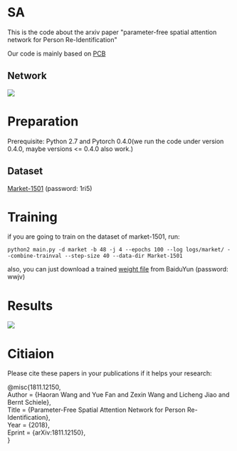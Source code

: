 # SA
This is the code about the arxiv paper "parameter-free spatial attention network for Person Re-Identification"

Our code is mainly based on [PCB](https://github.com/syfafterzy/PCB_RPP_for_reID)
## Network
![](https://github.com/schizop/SA/blob/master/network/network.png) 

# Preparation
Prerequisite: Python 2.7 and Pytorch 0.4.0(we run the code under version 0.4.0, maybe versions <= 0.4.0 also work.)
## Dataset
[Market-1501](https://pan.baidu.com/s/1qlCJEdEY7UueGL-VdhH6xw) (password: 1ri5)
  
# Training
if you are going to train on the dataset of market-1501, run:

```
python2 main.py -d market -b 48 -j 4 --epochs 100 --log logs/market/ --combine-trainval --step-size 40 --data-dir Market-1501
```
also, you can just download a trained [weight file](https://pan.baidu.com/s/1mQkjrJMa1KQmaHax1kAjsw) from BaiduYun (password: wwjv)

# Results
![](https://github.com/schizop/SA/blob/master/results/result.jpg) 

# Citiaion

Please cite these papers in your publications if it helps your research:  

@misc{1811.12150,  
Author = {Haoran Wang and Yue Fan and Zexin Wang and Licheng Jiao and Bernt Schiele},  
Title = {Parameter-Free Spatial Attention Network for Person Re-Identification},  
Year = {2018},  
Eprint = {arXiv:1811.12150},  
}
